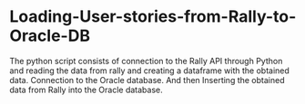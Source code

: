 # Loading-User-stories-from-Rally-to-Oracle-DB
The python script consists of connection to the Rally API through Python and 
reading the data from rally and creating a dataframe with the obtained data.
Connection to the Oracle database.
And then Inserting the obtained data from Rally into the Oracle database.
